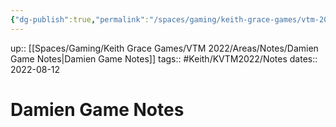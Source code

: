 ```yaml
---
{"dg-publish":true,"permalink":"/spaces/gaming/keith-grace-games/vtm-2022/areas/notes/damien-game-notes/","dgHomeLink":true,"dgPassFrontmatter":true}
---
```


up:: [[Spaces/Gaming/Keith Grace Games/VTM 2022/Areas/Notes/Damien Game Notes|Damien Game Notes]]
tags:: #Keith/KVTM2022/Notes
dates:: 2022-08-12

# Damien Game Notes
